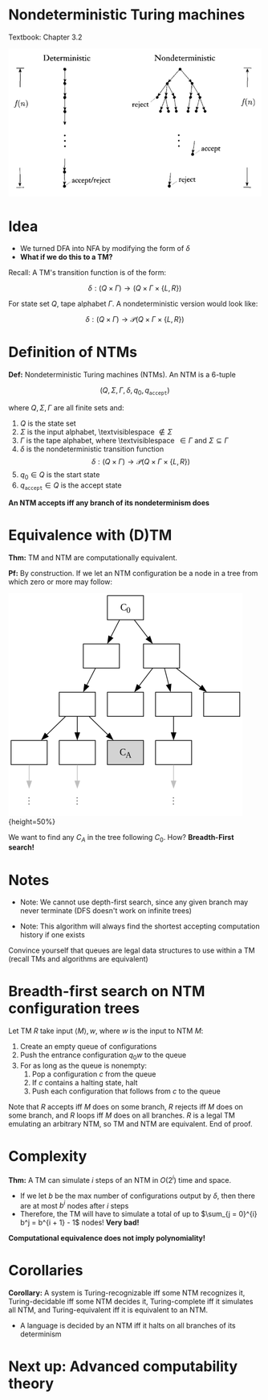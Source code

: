 
# Nondeterministic Turing machines

Textbook: Chapter 3.2

![](figures/ntm.png)

# Idea

- We turned DFA into NFA by modifying the form of $\delta$
- **What if we do this to a TM?**

Recall: A TM's transition function is of the form:

$$
\delta: (Q \times \Gamma) \to
    (Q \times \Gamma \times \{ L, R \})
$$

For state set $Q$, tape alphabet $\Gamma$. A nondeterministic
version would look like:

$$
\delta: (Q \times \Gamma) \to
    \mathcal{P}(Q \times \Gamma \times \{ L, R \})
$$

# Definition of NTMs

**Def:** Nondeterministic Turing machines (NTMs). An NTM is a
6-tuple

$$
(Q, \Sigma, \Gamma, \delta, q_0, q_{\texttt{accept}})
$$

where $Q, \Sigma, \Gamma$ are all finite sets and:

1. $Q$ is the state set
2. $\Sigma$ is the input alphabet, \textvisiblespace
    $\notin \Sigma$
3. $\Gamma$ is the tape alphabet, where \textvisiblespace
    $\, \in \Gamma$ and $\Sigma \subseteq \Gamma$
4. $\delta$ is the nondeterministic transition function
    $$
    \delta: (Q \times \Gamma) \to \mathcal{P}(Q \times
        \Gamma \times \{L,R\})
    $$
5. $q_0 \in Q$ is the start state
6. $q_{\texttt{accept}} \in Q$ is the accept state

**An NTM accepts iff any branch of its nondeterminism does**

# Equivalence with (D)TM

**Thm:** TM and NTM are computationally equivalent.

**Pf:** By construction. If we let an NTM configuration be a
node in a tree from which zero or more may follow:

![](figures/ntm_tree.png){height=50%}

We want to find any $C_A$ in the tree following $C_0$. How?
**Breadth-First search!**

# Notes

- Note: We cannot use depth-first search, since any given branch
    may never terminate (DFS doesn't work on infinite trees)

- Note: This algorithm will always find the shortest accepting
    computation history if one exists

Convince yourself that queues are legal data structures to use
within a TM (recall TMs and algorithms are equivalent)

# Breadth-first search on NTM configuration trees

Let TM $R$ take input $\left< M \right>, w$, where $w$ is the
input to NTM $M$:

1. Create an empty queue of configurations
2. Push the entrance configuration $q_0 w$ to the queue
3. For as long as the queue is nonempty:
    1. Pop a configuration $c$ from the queue
    2. If $c$ contains a halting state, halt
    3. Push each configuration that follows from $c$ to the
        queue

Note that $R$ accepts iff $M$ does on some branch, $R$ rejects
iff $M$ does on some branch, and $R$ loops iff $M$ does on all
branches. $R$ is a legal TM emulating an arbitrary NTM, so TM
and NTM are equivalent. End of proof.

# Complexity

**Thm:** A TM can simulate $i$ steps of an NTM in $O(2^i)$ time
and space.

- If we let $b$ be the max number of configurations output by
    $\delta$, then there are at most $b^i$ nodes after $i$ steps
- Therefore, the TM will have to simulate a total of up to
    $\sum_{j = 0}^{i} b^j = b^{i + 1} - 1$ nodes! **Very bad!**

**Computational equivalence does not imply polynomiality!**

# Corollaries

**Corollary:** A system is Turing-recognizable iff some NTM
recognizes it, Turing-decidable iff some NTM decides it,
Turing-complete iff it simulates all NTM, and Turing-equivalent
iff it is equivalent to an NTM.

- A language is decided by an NTM iff it halts on all branches
    of its determinism

# Next up: Advanced computability theory
